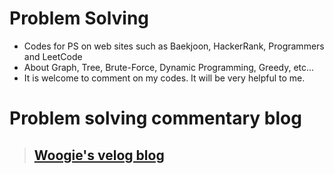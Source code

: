 # Problem Solving

* Codes for PS on web sites such as Baekjoon, HackerRank, Programmers and LeetCode
* About Graph, Tree, Brute-Force, Dynamic Programming, Greedy, etc...
* It is welcome to comment on my codes. It will be very helpful to me.

# Problem solving commentary blog
> ##  [Woogie's velog blog](https://velog.io/@kkoma2623)
